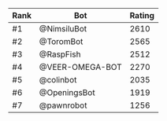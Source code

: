 Rank|Bot|Rating
---|---|---
#1|@NimsiluBot|2610
#2|@ToromBot|2565
#3|@RaspFish|2512
#4|@VEER-OMEGA-BOT|2270
#5|@colinbot|2035
#6|@OpeningsBot|1919
#7|@pawnrobot|1256

